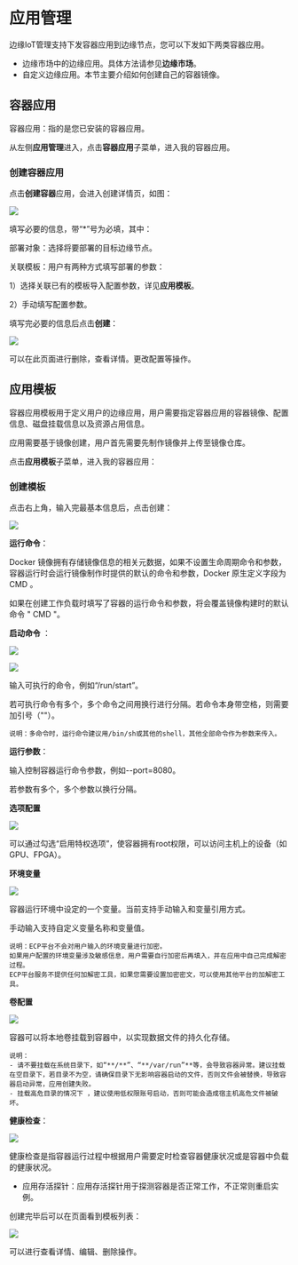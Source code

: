 # 应用管理

边缘IoT管理支持下发容器应用到边缘节点，您可以下发如下两类容器应用。

- 边缘市场中的边缘应用。具体方法请参见**边缘市场**。
- 自定义边缘应用。本节主要介绍如何创建自己的容器镜像。

## 容器应用

容器应用：指的是您已安装的容器应用。

从左侧**应用管理**进入，点击**容器应用**子菜单，进入我的容器应用。

### 创建容器应用

点击**创建容器**应用，会进入创建详情页，如图：

![](/images\oes\ecp\应用管理-创建容器详情.png)

填写必要的信息，带“*”号为必填，其中：

部署对象：选择将要部署的目标边缘节点。

关联模板：用户有两种方式填写部署的参数：

1）选择关联已有的模板导入配置参数，详见**应用模板**。

2）手动填写配置参数。

填写完必要的信息后点击**创建**：

![](/images\oes\ecp\容器应用列表.png)

可以在此页面进行删除，查看详情。更改配置等操作。

## 应用模板

容器应用模板用于定义用户的边缘应用，用户需要指定容器应用的容器镜像、配置信息、磁盘挂载信息以及资源占用信息。

应用需要基于镜像创建，用户首先需要先制作镜像并上传至镜像仓库。

点击**应用模板**子菜单，进入我的容器应用：

### 创建模板

点击右上角，输入完最基本信息后，点击创建：

![](/images\oes\ecp\应用管理-输入应用模板信息.png)

**运行命令**：

Docker 镜像拥有存储镜像信息的相关元数据，如果不设置生命周期命令和参数，容器运行时会运行镜像制作时提供的默认的命令和参数，Docker 原生定义字段为 CMD 。

如果在创建工作负载时填写了容器的运行命令和参数，将会覆盖镜像构建时的默认命令 " CMD "。

**启动命令** ：

![](/images\oes\ecp\应用管理-命令配置.png)

![](/images\oes\ecp\应用管理-命令配置2.png)

输入可执行的命令，例如“/run/start”。

若可执行命令有多个，多个命令之间用换行进行分隔。若命令本身带空格，则需要加引号（""）。

```
说明：多命令时，运行命令建议用/bin/sh或其他的shell，其他全部命令作为参数来传入。
```

**运行参数**：

输入控制容器运行命令参数，例如--port=8080。

若参数有多个，多个参数以换行分隔。

**选项配置**

![](/images\oes\ecp\应用管理-选项配置.png)

可以通过勾选“启用特权选项”，使容器拥有root权限，可以访问主机上的设备（如GPU、FPGA）。

**环境变量**

![](/images\oes\ecp\应用管理-环境变量.png)

容器运行环境中设定的一个变量。当前支持手动输入和变量引用方式。

手动输入支持自定义变量名称和变量值。

```
说明：ECP平台不会对用户输入的环境变量进行加密。
如果用户配置的环境变量涉及敏感信息，用户需要自行加密后再填入，并在应用中自己完成解密过程。
ECP平台服务不提供任何加解密工具，如果您需要设置加密密文，可以使用其他平台的加解密工具。
```

**卷配置**

![](/images\oes\ecp\应用管理-卷配置.png)

容器可以将本地卷挂载到容器中，以实现数据文件的持久化存储。

```
说明：
- 请不要挂载在系统目录下，如“**/**”、“**/var/run”**等，会导致容器异常。建议挂载在空目录下，若目录不为空，请确保目录下无影响容器启动的文件，否则文件会被替换，导致容器启动异常，应用创建失败。
- 挂载高危目录的情况下 ，建议使用低权限账号启动，否则可能会造成宿主机高危文件被破坏。
```

**健康检查**：

![](/images\oes\ecp\应用管理-健康检查.png)

健康检查是指容器运行过程中根据用户需要定时检查容器健康状况或是容器中负载的健康状况。

- 应用存活探针：应用存活探针用于探测容器是否正常工作，不正常则重启实例。

创建完毕后可以在页面看到模板列表：

![](/images\oes\ecp\应用管理-模版列表.png)

可以进行查看详情、编辑、删除操作。

